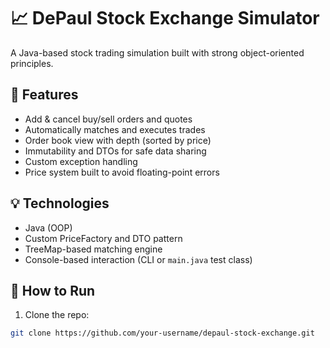 # 📈 DePaul Stock Exchange Simulator

A Java-based stock trading simulation built with strong object-oriented principles.

## 🚀 Features
- Add & cancel buy/sell orders and quotes
- Automatically matches and executes trades
- Order book view with depth (sorted by price)
- Immutability and DTOs for safe data sharing
- Custom exception handling
- Price system built to avoid floating-point errors

## 💡 Technologies
- Java (OOP)
- Custom PriceFactory and DTO pattern
- TreeMap-based matching engine
- Console-based interaction (CLI or `main.java` test class)

## 🧪 How to Run
1. Clone the repo:
```bash
git clone https://github.com/your-username/depaul-stock-exchange.git
